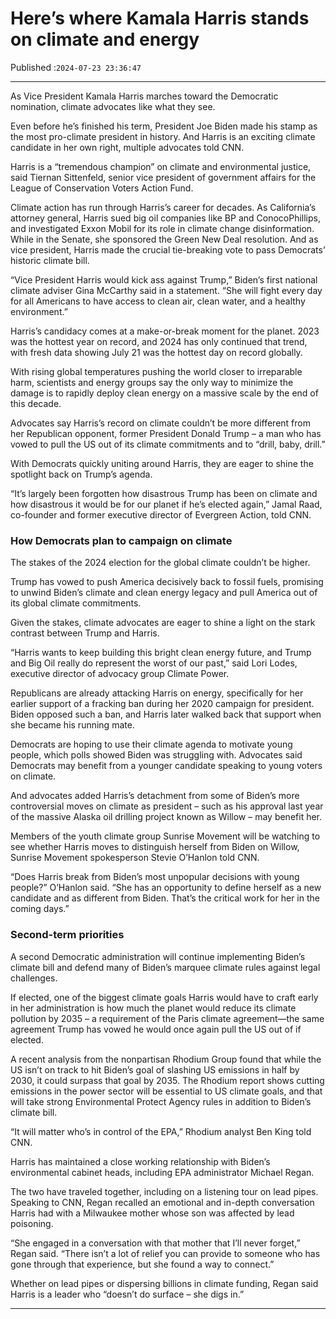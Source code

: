 # Here’s where Kamala Harris stands on climate and energy

Published :`2024-07-23 23:36:47`

---

As Vice President Kamala Harris marches toward the Democratic nomination, climate advocates like what they see.

Even before he’s finished his term, President Joe Biden made his stamp as the most pro-climate president in history. And Harris is an exciting climate candidate in her own right, multiple advocates told CNN.

Harris is a “tremendous champion” on climate and environmental justice, said Tiernan Sittenfeld, senior vice president of government affairs for the League of Conservation Voters Action Fund.

Climate action has run through Harris’s career for decades. As California’s attorney general, Harris sued big oil companies like BP and ConocoPhillips, and investigated Exxon Mobil for its role in climate change disinformation. While in the Senate, she sponsored the Green New Deal resolution. And as vice president, Harris made the crucial tie-breaking vote to pass Democrats’ historic climate bill.

“Vice President Harris would kick ass against Trump,” Biden’s first national climate adviser Gina McCarthy said in a statement. “She will fight every day for all Americans to have access to clean air, clean water, and a healthy environment.”

Harris’s candidacy comes at a make-or-break moment for the planet. 2023 was the hottest year on record, and 2024 has only continued that trend, with fresh data showing July 21 was the hottest day on record globally.

With rising global temperatures pushing the world closer to irreparable harm, scientists and energy groups say the only way to minimize the damage is to rapidly deploy clean energy on a massive scale by the end of this decade.

Advocates say Harris’s record on climate couldn’t be more different from her Republican opponent, former President Donald Trump – a man who has vowed to pull the US out of its climate commitments and to “drill, baby, drill.”

With Democrats quickly uniting around Harris, they are eager to shine the spotlight back on Trump’s agenda.

“It’s largely been forgotten how disastrous Trump has been on climate and how disastrous it would be for our planet if he’s elected again,” Jamal Raad, co-founder and former executive director of Evergreen Action, told CNN.

### How Democrats plan to campaign on climate

The stakes of the 2024 election for the global climate couldn’t be higher.

Trump has vowed to push America decisively back to fossil fuels, promising to unwind Biden’s climate and clean energy legacy and pull America out of its global climate commitments.

Given the stakes, climate advocates are eager to shine a light on the stark contrast between Trump and Harris.

“Harris wants to keep building this bright clean energy future, and Trump and Big Oil really do represent the worst of our past,” said Lori Lodes, executive director of advocacy group Climate Power.

Republicans are already attacking Harris on energy, specifically for her earlier support of a fracking ban during her 2020 campaign for president. Biden opposed such a ban, and Harris later walked back that support when she became his running mate.

Democrats are hoping to use their climate agenda to motivate young people, which polls showed Biden was struggling with. Advocates said Democrats may benefit from a younger candidate speaking to young voters on climate.

And advocates added Harris’s detachment from some of Biden’s more controversial moves on climate as president – such as his approval last year of the massive Alaska oil drilling project known as Willow – may benefit her.

Members of the youth climate group Sunrise Movement will be watching to see whether Harris moves to distinguish herself from Biden on Willow, Sunrise Movement spokesperson Stevie O’Hanlon told CNN.

“Does Harris break from Biden’s most unpopular decisions with young people?” O’Hanlon said. “She has an opportunity to define herself as a new candidate and as different from Biden. That’s the critical work for her in the coming days.”

### Second-term priorities

A second Democratic administration will continue implementing Biden’s climate bill and defend many of Biden’s marquee climate rules against legal challenges.

If elected, one of the biggest climate goals Harris would have to craft early in her administration is how much the planet would reduce its climate pollution by 2035 – a requirement of the Paris climate agreement—the same agreement Trump has vowed he would once again pull the US out of if elected.

A recent analysis from the nonpartisan Rhodium Group found that while the US isn’t on track to hit Biden’s goal of slashing US emissions in half by 2030, it could surpass that goal by 2035. The Rhodium report shows cutting emissions in the power sector will be essential to US climate goals, and that will take strong Environmental Protect Agency rules in addition to Biden’s climate bill.

“It will matter who’s in control of the EPA,” Rhodium analyst Ben King told CNN.

Harris has maintained a close working relationship with Biden’s environmental cabinet heads, including EPA administrator Michael Regan.

The two have traveled together, including on a listening tour on lead pipes. Speaking to CNN, Regan recalled an emotional and in-depth conversation Harris had with a Milwaukee mother whose son was affected by lead poisoning.

“She engaged in a conversation with that mother that I’ll never forget,” Regan said. “There isn’t a lot of relief you can provide to someone who has gone through that experience, but she found a way to connect.”

Whether on lead pipes or dispersing billions in climate funding, Regan said Harris is a leader who “doesn’t do surface – she digs in.”

---

